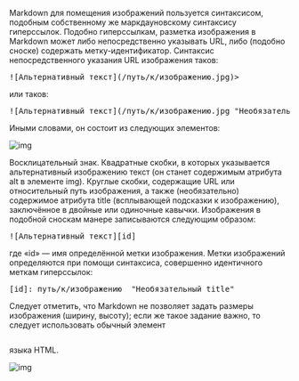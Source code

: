 Markdown для помещения изображений пользуется синтаксисом, подобным собственному же маркдауновскому синтаксису гиперссылок. Подобно гиперссылкам, разметка изображения в Markdown может либо непосредственно указывать URL, либо (подобно сноске) содержать метку-идентификатор. Синтаксис непосредственного указания URL изображения таков:

<pre>![Альтернативный текст](/путь/к/изображению.jpg)></pre>
или таков:

<pre>![Альтернативный текст](/путь/к/изображению.jpg "Необязательное заглавие")</pre>
Иными словами, он состоит из следующих элементов:

![img](/height.jpg)

Восклицательный знак.
Квадратные скобки, в которых указывается альтернативный изображению текст (он станет содержимым атрибута alt в элементе img).
Круглые скобки, содержащие URL или относительный путь изображения, а также (необязательно) содержимое атрибута title (всплывающей подсказки к изображению), заключённое в двойные или одиночные кавычки.
Изображения в подобной сноскам манере записываются следующим образом:

<pre>![Альтернативный текст][id]</pre>

где «id» — имя определённой метки изображения. Метки изображений определяются при помощи синтаксиса, совершенно идентичного меткам гиперссылок:

<pre>[id]: путь/к/изображению  "Необязательный title"</pre>
Следует отметить, что Markdown не позволяет задать размеры изображения (ширину, высоту); если же такое задание важно, то следует использовать обычный элемент <pre><img></pre> языка HTML.

![img](/width.jpg)